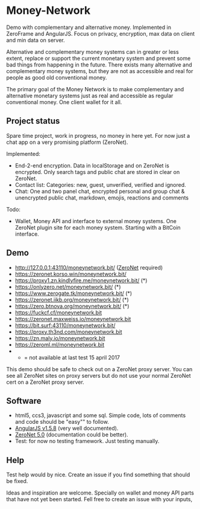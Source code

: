 # Money-Network
Demo with complementary and alternative money. Implemented in ZeroFrame and AngularJS. Focus on privacy, encryption, max data on client and min data on server. 

Alternative and complementary money systems can in greater or less extent, replace or support the current monetary system and 
prevent some bad things from happening in the future. There exists many alternative and complementary money systems, but they are not as 
accessible and real for people as good old conventional money. 

The primary goal of the Money Network is to make complementary and alternative monetary systems just as real and accessible as 
regular conventional money. One client wallet for it all.

## Project status
Spare time project, work in progress, no money in here yet. For now just a chat app on a very promising platform (ZeroNet). 

Implemented:
- End-2-end encryption. Data in localStorage and on ZeroNet is encrypted. Only search tags and public chat are stored in clear on ZeroNet. 
- Contact list: Categories: new, guest, unverified, verified and ignored.
- Chat: One and two panel chat, encrypted personal and group chat & unencrypted public chat, markdown, emojis, reactions and comments

Todo:
- Wallet, Money API and interface to external money systems. One ZeroNet plugin site for each money system. Starting with a BitCoin interface.

## Demo
- http://127.0.0.1:43110/moneynetwork.bit/ ([ZeroNet](https://zeronet.readthedocs.io/en/latest/using_zeronet/installing/) required)
- https://zeronet.korso.win/moneynetwork.bit/
- https://proxy1.zn.kindlyfire.me/moneynetwork.bit/ (*)
- https://onlyzero.net/moneynetwork.bit/ (*)
- https://www.zerogate.tk/moneynetwork.bit/ (*)
- https://zeronet.iikb.org/moneynetwork.bit/ (*)
- https://zero.btnova.org/moneynetwork.bit/ (*)
- https://fuckcf.cf/moneynetwork.bit
- https://zeronet.maxweiss.io/moneynetwork.bit
- https://bit.surf:43110/moneynetwork.bit/
- https://proxy.th3nd.com/moneynetwork.bit
- https://zn.maly.io/moneynetwork.bit
- https://zeroml.ml/moneynetwork.bit
- * = not available at last test 15 april 2017

This demo should be safe to check out on a ZeroNet proxy server. 
You can see all ZeroNet sites on proxy servers but do not use your normal ZeroNet cert on a ZeroNet proxy server.

## Software 
- html5, ccs3, javascript and some sql. Simple code, lots of comments and code should be "easy"" to follow. 
- [AngularJS v1.5.8](https://angularjs.org/) (very well documented).
- [ZeroNet 5.0](https://zeronet.readthedocs.io/en/latest/site_development/zeroframe_api_reference/) (documentation could be better).
- Test: for now no testing framework. Just testing manually.

## Help
Test help would by nice. Create an issue if you find something that should be fixed.

Ideas and inspiration are welcome. Specially on wallet and money API parts that have not yet been started. Fell free to create an issue with your inputs,

